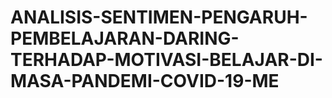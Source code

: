 # ANALISIS-SENTIMEN-PENGARUH-PEMBELAJARAN-DARING-TERHADAP-MOTIVASI-BELAJAR-DI-MASA-PANDEMI-COVID-19-ME
